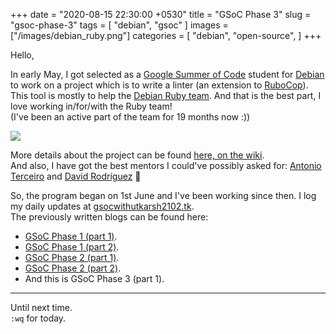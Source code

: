 +++
date = "2020-08-15 22:30:00 +0530"
title = "GSoC Phase 3"
slug = "gsoc-phase-3"
tags = [
    "debian",
    "gsoc"
]
images = ["/images/debian_ruby.png"]
categories = [
    "debian",
    "open-source",
]
+++

Hello,

In early May, I got selected as a [Google Summer of Code](https://summerofcode.withgoogle.com/)
student for [Debian](https://www.debian.org/) to work on a project which is to write a linter
(an extension to [RuboCop](https://rubocop.org/)).  
This tool is mostly to help the [Debian Ruby team](https://wiki.debian.org/Teams/Ruby/).
And that is the best part, I love working in/for/with the Ruby team!  
(I've been an active part of the team for 19 months now :))

![](/images/debian_ruby.png#center)


More details about the project can be found [here, on the wiki](https://wiki.debian.org/SummerOfCode2020/Projects/#SummerOfCode2020.2FApprovedProjects.2FUpstreamDownstreamCooperationInRuby.Upstream.2FDownstream_cooperation_in_Ruby).  
And also, I have got the best mentors I could've possibly asked for: [Antonio Terceiro](https://github.com/terceiro)
and [David Rodríguez](https://github.com/deivid-rodriguez/) 💖


So, the program began on 1st June and I've been working since then. I log my daily updates at
[gsocwithutkarsh2102.tk](https://gsocwithutkarsh2102.tk/).  
The previously written blogs can be found here:  
- [GSoC Phase 1 (part 1)](https://utkarsh2102.com/posts/gsoc-phase-1/).
- [GSoC Phase 1 (part 2)](https://utkarsh2102.com/posts/foss-in-june-20/).
- [GSoC Phase 2 (part 1)](https://utkarsh2102.com/posts/gsoc-phase-2/).
- [GSoC Phase 2 (part 2)](https://utkarsh2102.com/posts/foss-in-july-20/).
- And this is GSoC Phase 3 (part 1).

---

Until next time.  
`:wq` for today.
